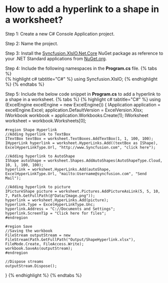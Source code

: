 # How to add a hyperlink to a shape in a worksheet?

Step 1: Create a new C# Console Application project.

Step 2: Name the project.

Step 3: Install the [Syncfusion.XlsIO.Net.Core](https://www.nuget.org/packages/Syncfusion.XlsIO.Net.Core) NuGet package as reference to your .NET Standard applications from [NuGet.org](https://www.nuget.org).

Step 4: Include the following namespaces in the **Program.cs** file.
{% tabs %}  
{% highlight c# tabtitle="C#" %}
using Syncfusion.XlsIO;
{% endhighlight %}
{% endtabs %}  

Step 5: Include the below code snippet in **Program.cs** to add a hyperlink to a shape in a worksheet.
{% tabs %}
{% highlight c# tabtitle="C#" %}
using (ExcelEngine excelEngine = new ExcelEngine())
{
	IApplication application = excelEngine.Excel;
	application.DefaultVersion = ExcelVersion.Xlsx;
	IWorkbook workbook = application.Workbooks.Create(1);
	IWorksheet worksheet = workbook.Worksheets[0];

	#region Shape Hyperlink
	//Adding hyperlink to TextBox 
	ITextBox textBox = worksheet.TextBoxes.AddTextBox(1, 1, 100, 100);
	IHyperLink hyperlink = worksheet.HyperLinks.Add((textBox as IShape), ExcelHyperLinkType.Url, "http://www.Syncfusion.com", "click here");

	//Adding hyperlink to AutoShape
	IShape autoShape = worksheet.Shapes.AddAutoShapes(AutoShapeType.Cloud, 10, 1, 100, 100);
	hyperlink = worksheet.HyperLinks.Add(autoShape, ExcelHyperLinkType.Url, "mailto:Username@syncfusion.com", "Send Mail");

	//Adding hyperlink to picture
	IPictureShape picture = worksheet.Pictures.AddPictureAsLink(5, 5, 10, 7, Path.GetFullPath(@"Data/Image.png"));
	hyperlink = worksheet.HyperLinks.Add(picture);
	hyperlink.Type = ExcelHyperLinkType.Unc;
	hyperlink.Address = "C://Documents and Settings";
	hyperlink.ScreenTip = "Click here for files";
	#endregion

	#region Save
	//Saving the workbook
	FileStream outputStream = new FileStream(Path.GetFullPath("Output/ShapeHyperlink.xlsx"), FileMode.Create, FileAccess.Write);
	workbook.SaveAs(outputStream);
	#endregion

	//Dispose streams
	outputStream.Dispose();
}
{% endhighlight %}
{% endtabs %}